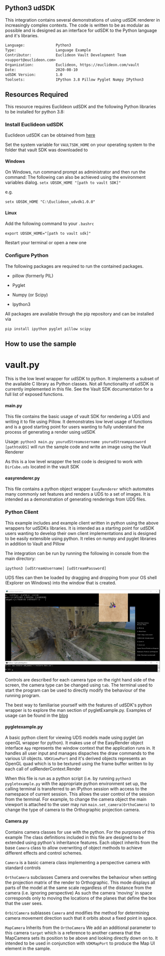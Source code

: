 ## Python3 udSDK 

<!-- TODO: Write a brief abstract explaining this sample -->
This integration contains several demonstrations of using udSDK renderer in increasingly complex contexts.
The code is written to be as modular as possible and is designed as an interface for udSDK to the Python language and it's libraries.

<!-- TODO: Fill this section below with metadata about this sample-->
```
Language:              Python3
Type:                  Language Example
Contributor:           Euclideon Vault Development Team <support@euclideon.com>
Organization:          Euclideon, https://euclideon.com/vault
Date:                  2020-08-10
udSDK Version:         1.0
Toolsets:              IPython 3.8 Pillow Pyglet Numpy IPython3
```

## Resources Required
<!-- TODO: Fill this section below with the resources required to do this sample-->
This resource requires Euclideon udSDK and the following Python libraries to be installed for python 3.8:

### Install Euclideon udSDK
Euclideon udSDK can be obtained from [here](https://www.euclideon.com/vaultsdk/)

Set the system variable for `VAULTSDK_HOME` on your operating system to the folder that vault SDK was downloaded to

#### Windows
On Windows, run command prompt as administrator and then run the command:
The following can also be achieved using the environment variables dialog.
`setx UDSDK_HOME "[path to vault SDK]"`

e.g.

`setx UDSDK_HOME "C:\Euclideon_udvdk1.0.0"`

#### Linux
Add the following command to your `.bashrc`

`export UDSDK_HOME="[path to vault sdk]"`

Restart your terminal or open a new one

### Configure Python
The following packages are required to run the contained packages.

- pillow (formerly PIL)

- Pyglet

- Numpy (or Scipy)

- Ipython3

All packages are available through the pip repository and can be installed via 

`pip install ipython pyglet pillow scipy`

## How to use the sample
<!-- TODO: Explain how this sample can be used and what is required to get it running -->
# vault.py

This is the low level wrapper for udSDK to python. It implements a subset of the available C library as Python classes. Not all functionality
of udSDK is currently implemented in this file. See the Vault SDK documentation for a full list of exposed functions.

#### main.py

This file contains the basic usage of vault SDK for rendering a UDS and writing it to file using Pillow.
It demonstrates low level usage of functions and is a good starting point for users wanting to fully understand the process of generating a render using udSDK

Usage: `python3 main.py yourudStreamusername yourudStreampassword [pathtoUDS]` will run the sample code and write an image using the Vault Renderer

As this is a low level wrapper the test code is designed to work with `DirCube.uds` located in the vault SDK
#### easyrenderer.py
This file contains a python object wrapper `EasyRenderer` which automates many commonly set features and renders a UDS 
to a set of images. It is intended as a demonstration of generating renderings from UDS files.

### Python Client

This example includes and example client written in python using the above wrappers for udSDKs libraries. It is intended as a starting point
for udSDK users wanting to develop their own client implementations and is designed to be easily extensible using python. It relies on numpy
and pyglet libraries in addition to Vault and Pillow

The integration can be run by running the following in console from the main directory:

`ipython3 [udStreamUsername] [udStreamPassword]`

UDS files can then be loaded by dragging and dropping from your OS shell (Explorer on Windows) into the window that is created.

![screenshot](./doc/clientScreenshot.png)

Controls are described for each camera type on the right hand side of the screen, the camera type can be changed using `tab`.
The terminal used to start the program can be used to directly modify the behaviour of the running program. 

The best way to familiarise yourself with the features of udSDK's python wrapper is to explore the man section of pygletExample.py. Examples of usage can be found in the [blog](https://www.euclideon.com/category/python/) 
#### pygletexample.py
A basic python client for viewing UDS models made using pyglet (an openGL wrapper for python). It makes use of the EasyRender object interface
`App` represents the window context that the application runs in. It handles all user input and manages dispaches the draw commands to the
various UI objects.
`VDKViewPort` and it's derived objects represents an OpenGL quad which is to be textured using the frame buffer written to by each call of udRenderContext.Render

When this file is run as a python script (i.e. by running `python3 pygletexample.py` with the appropriate python environment set up, the calling
terminal is transferred to an IPython session with access to the namespace of current session. This allows the user control
of the session from the terminal. For example, to change the camera object the main viewport is attached to the user may run
`main.set_camera(OrthoCamera)` to change the type of camera to the Orthographic projection camera. 


#### Camera.py
Contains camera classes for use with the python. For the purposes of this example  The class definitions included in this file are designed to be extended using python's inheritance features.
Each object inherits from the base `Camera` class to allow overwriting of object methods to achieve different effects and control schemes.

`Camera` is a basic camera class implementing a perspective camera with standard controls


`OrthoCamera` subclasses Camera and overwites the behaviour when setting the projection matrix of the render to Orthographic.
This mode displays all parts of the model at the same scale regardless of the distance from the camera (i.e. ignoring perspective)
As such the camera 'moving' in space corresponds only to moving the locations of the planes that define the box that the user sees.


`OrbitCamera` sublasses `Camera` and modifies the method for determining camera movement direction such that it orbits about a fixed point in space.

`MapCamera` Inherits from the `OrthoCamera` We add an additional parameter to this camera `target` which
is a reference to another camera that the MapCamera sets its position to be above and looking directly down on to.
It intended to be used in conjunction with `VDKMapPort` to produce the Map UI element in the sample.

<!-- End -->
